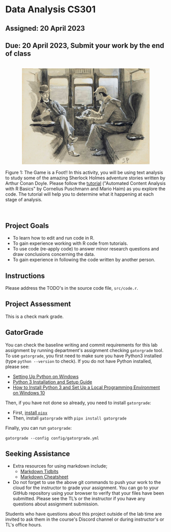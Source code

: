 # Data Analysis  CS301

## Assigned: 20 April 2023

## Due: 20 April 2023, Submit your work by the end of class


<!-- add a line drop -->
<center>
&#x200B;
</center>

<center>
<img src="graphics/sh_train_i.jpg" alt="221b BakerStreet" height = "300">
</center>

Figure 1: The Game is a Foot!! In this activity, you will be using text analysis to study some of the amazing Sherlock Holmes adventure stories written by Arthur Conan Doyle. Please follow the [tutorial](https://content-analysis-with-r.com/1-basics.html) ("Automated Content Analysis with R Basics" by Cornelius Puschmann and Mario Haim) as you explore the code. The tutorial will help you to determine what it happening at each stage of analysis.

<!-- add a line drop -->
<center>
&#x200B;
</center>



## Project Goals

* To learn how to edit and run code in R.
* To gain experience working with R code from tutorials.
* To use code (re-apply code) to answer minor research questions and draw conclusions concerning the data.
* To gain experience in following the code written by another person.

## Instructions

Please address the TODO's in the source code file, `src/code.r`.

## Project Assessment

This is a check mark grade.

## GatorGrade

You can check the baseline writing and commit requirements for this lab assignment by running department's assignment checking `gatorgrade` tool. To use `gatorgrade`, you first need to make sure you have Python3 installed (type `python --version` to check). If you do not have Python installed, please see:

- [Setting Up Python on Windows](https://realpython.com/lessons/python-windows-setup/)
- [Python 3 Installation and Setup Guide](https://realpython.com/installing-python/)
- [How to Install Python 3 and Set Up a Local Programming Environment on Windows 10](https://www.digitalocean.com/community/tutorials/how-to-install-python-3-and-set-up-a-local-programming-environment-on-windows-10)

Then, if you have not done so already, you need to install `gatorgrade`:

- First, [install `pipx`](https://pypa.github.io/pipx/installation/)
- Then, install `gatorgrade` with `pipx install gatorgrade`

Finally, you can run `gatorgrade`:

`gatorgrade --config config/gatorgrade.yml`

## Seeking Assistance

* Extra resources for using markdown include;
  + [Markdown Tidbits](https://www.youtube.com/watch?v=cdJEUAy5IyA)
  + [Markdown Cheatsheet](https://github.com/adam-p/markdown-here/wiki/Markdown-Cheatsheet)
* Do not forget to use the above git commands to push your work to the cloud for the instructor to grade your assignment. You can go to your GitHub repository using your browser to verify that your files have been submitted. Please see the TL’s or the instructor if you have any questions about assignment submission.

Students who have questions about this project outside of the lab time are invited
to ask them in the course's Discord channel or during instructor's or TL's office hours.
